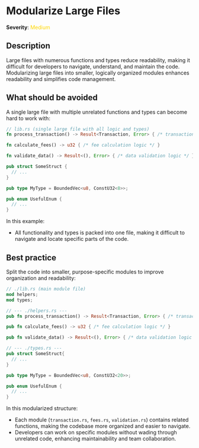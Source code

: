 # Modularize Large Files

**Severity**: <span style="color:gold;">Medium</span>

## Description

Large files with numerous functions and types reduce readability, making it difficult for developers to navigate, understand, and maintain the code. Modularizing large files into smaller, logically organized modules enhances readability and simplifies code management.

## What should be avoided

A single large file with multiple unrelated functions and types can become hard to work with:

```rust
// lib.rs (single large file with all logic and types)
fn process_transaction() -> Result<Transaction, Error> { /* transaction processing logic */ }

fn calculate_fees() -> u32 { /* fee calculation logic */ }

fn validate_data() -> Result<(), Error> { /* data validation logic */ }

pub struct SomeStruct {
  // ...
}

pub type MyType = BoundedVec<u8, ConstU32<8>>;

pub enum UsefulEnum {
  // ...
}
```

In this example:

- All functionality and types is packed into one file, making it difficult to navigate and locate specific parts of the code.

## Best practice

Split the code into smaller, purpose-specific modules to improve organization and readability:

```rust
// ./lib.rs (main module file)
mod helpers;
mod types;

// --- ./helpers.rs ---
pub fn process_transaction() -> Result<Transaction, Error> { /* transaction processing logic */ }

pub fn calculate_fees() -> u32 { /* fee calculation logic */ }

pub fn validate_data() -> Result<(), Error> { /* data validation logic */ }

// --- ./types.rs ---
pub struct SomeStruct{
  // ...
}

pub type MyType = BoundedVec<u8, ConstU32<20>>;

pub enum UsefulEnum {
  // ...
}
```

In this modularized structure:

- Each module (`transaction.rs`, `fees.rs`, `validation.rs`) contains related functions, making the codebase more organized and easier to navigate.
- Developers can work on specific modules without wading through unrelated code, enhancing maintainability and team collaboration.
